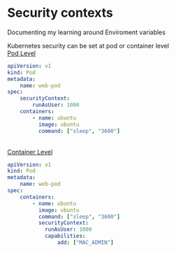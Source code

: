 # Security contexts
Documenting my learning around Enviroment variables

Kubernetes security can be set at pod or container level
<br>
<u>Pod Level</u>
```yaml
apiVersion: v1
kind: Pod
metadata:
    name: web-pod
spec:
    securityContext:
        runAsUser: 1000
    containers:
        - name: ubuntu
          image: ubuntu
          command: ["sleep", "3600"]
```
<br>
<u>Container Level</u>
<br>

```yaml
apiVersion: v1
kind: Pod
metadata:
    name: web-pod
spec:
    containers:
        - name: ubuntu
          image: ubuntu
          command: ["sleep", "3600"]
          securityContext:
            runAsUser: 1000
            capabilities: 
                add: ["MAC_ADMIN"]
```